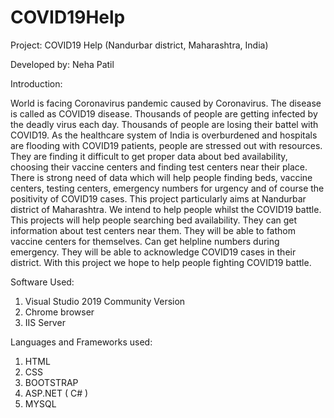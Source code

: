 # COVID19Help
Project: COVID19 Help (Nandurbar district, Maharashtra, India)

Developed by: Neha Patil

Introduction:

World is facing Coronavirus pandemic caused by Coronavirus. The disease is called as COVID19 disease. 
Thousands of people are getting infected by the deadly virus each day. Thousands of people are losing their battel with COVID19. 
As the healthcare system of India is overburdened and hospitals are flooding with COVID19 patients, people are stressed out with resources. 
They are finding it difficult to get proper data about bed availability, choosing their vaccine centers and finding test centers near their place. 
There is strong need of data which will help people finding beds, vaccine centers, testing centers, emergency numbers for urgency and of course the positivity of COVID19 cases. 
This project particularly aims at Nandurbar district of Maharashtra. 
We intend to help people whilst the COVID19 battle. 
This projects will help people searching bed availability. They can get information about test centers near them. They will be able to fathom vaccine centers for themselves.
Can get helpline numbers during emergency. They will be able to acknowledge COVID19 cases in their district. 
With this project we hope to help people fighting COVID19 battle.

Software Used:
1.	Visual Studio 2019 Community Version
2.	Chrome browser
3.	IIS Server

Languages and Frameworks used:
1.	HTML
2.	CSS
3.	BOOTSTRAP
4.	ASP.NET ( C# )
5.	MYSQL 

